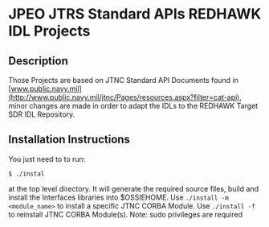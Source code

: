 # JPEO JTRS Standard APIs REDHAWK IDL Projects

## Description

Those Projects are based on JTNC Standard API Documents found in [www.public.navy.mil](http://www.public.navy.mil/jtnc/Pages/resources.aspx?filter=cat-api), minor changes are made in order to adapt the IDLs to the REDHAWK Target SDR IDL Repository.

## Installation Instructions

You just need to to run:

	$ ./instal

at the top level directory. It will generate the required source files, build and install the Interfaces libraries into $OSSIEHOME. Use `./install -m <module_name>` to install a specific JTNC CORBA Module. Use `./install -f` to reinstall JTNC CORBA Module(s).
Note: sudo privileges are required

